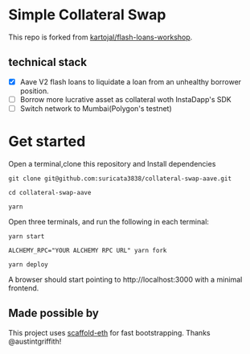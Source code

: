# Simple Collateral Swap 

This repo is forked from [kartojal/flash-loans-workshop](https://github.com/kartojal/flash-loans-workshop).

## technical stack
- [x] Aave V2 flash loans to liquidate a loan from an unhealthy borrower position.
- [ ] Borrow more lucrative asset as collateral woth InstaDapp's SDK
- [ ] Switch network to Mumbai(Polygon's testnet)

# Get started

Open a terminal,clone this repository and Install dependencies

```
git clone git@github.com:suricata3838/collateral-swap-aave.git

cd collateral-swap-aave

yarn
```

Open three terminals, and run the following in each terminal:

```
yarn start
```

```
ALCHEMY_RPC="YOUR ALCHEMY RPC URL" yarn fork
```

```
yarn deploy
```

A browser should start pointing to http://localhost:3000 with a minimal frontend.

## Made possible by

This project uses [scaffold-eth](https://github.com/austintgriffith/scaffold-eth) for fast bootstrapping. Thanks @austintgriffith!

